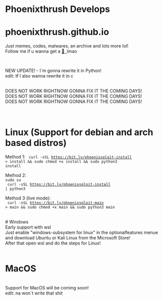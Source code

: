 # Phoenixthrush Develops
# phoenixthrush.github.io
Just memes, codes, malwares, an archive and lots more lol! <br>
Follow me if u wanna get a <a href="https://instagram.com/phoenixthrush">:cookie: &nbsp;</a>lmao

<br>

NEW UPDATE! - I´m gonna rewrite it in Python! <br>
edit: tf I also wanna rewrite it in c

<br>
DOES NOT WORK RIGHTNOW GONNA FIX IT THE COMING DAYS!<br>
DOES NOT WORK RIGHTNOW GONNA FIX IT THE COMING DAYS!<br>
DOES NOT WORK RIGHTNOW GONNA FIX IT THE COMING DAYS!<br>
<br>
<br>

# Linux (Support for debian and arch based distros)

Method 1:
<code> curl -sSL https://bit.ly/phoenixsploit-install > install && sudo chmod +x install && sudo python3 install </code>

Method 2: <br>
<code>sudo su</code> <br>
<code> curl -sSL https://bit.ly/phoenixsploit-install | python3 </code>

Method 3 (live mode): <br>
<code> curl -sSL https://bit.ly/phoenixsploit-main > main && sudo chmod +x main && sudo python3 main </code>

<br>
# Windows
<br>
Early support with wsl
<br>
Just enable "windows-subsystem for linux" in the optionalfeatures menue and download Ubuntu or Kali Linux from the Microsoft Store!
<br>
After that open wsl and do the steps for Linux!

<br>
<br>

# MacOS
<br>
Support for MacOS will be coming soon! <br>
edit: na won´t write that shit
